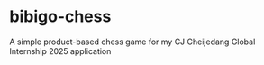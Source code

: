 # bibigo-chess
A simple product-based chess game for my CJ Cheijedang Global Internship 2025 application
